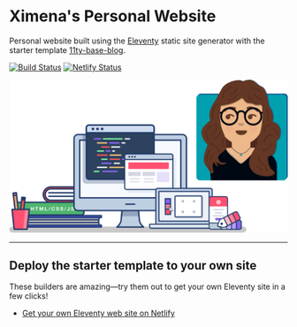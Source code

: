 # Ximena's Personal Website

Personal website built using the [Eleventy](https://github.com/11ty/eleventy) static site generator with the starter template [11ty-base-blog](https://github.com/11ty/eleventy-base-blog).

[![Build Status](https://travis-ci.org/11ty/eleventy-base-blog.svg?branch=master)](https://travis-ci.org/11ty/eleventy-base-blog) [![Netlify Status](https://api.netlify.com/api/v1/badges/3e73809f-f872-408d-a1f0-ffa3cbea1bfd/deploy-status)](https://app.netlify.com/sites/ximenavf/deploys)

![Ximena's SVG Avatar next to illustration of computers and books](img/header-illustration-computers-and-avatar.svg)

----------
## Deploy the starter template to your own site

These builders are amazing—try them out to get your own Eleventy site in a few clicks!

* [Get your own Eleventy web site on Netlify](https://app.netlify.com/start/deploy?repository=https://github.com/11ty/eleventy-base-blog)